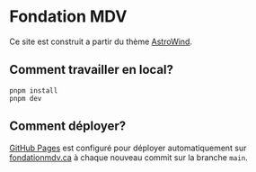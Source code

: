 # Fondation MDV

Ce site est construit a partir du thème [AstroWind](https://github.com/onwidget/astrowind?tab=readme-ov-file#deploy).

## Comment travailler en local?

```
pnpm install
pnpm dev
```

## Comment déployer?

[GitHub Pages](https://docs.github.com/en/pages/getting-started-with-github-pages/configuring-a-publishing-source-for-your-github-pages-site#publishing-with-a-custom-github-actions-workflow) est configuré pour déployer automatiquement sur [fondationmdv.ca](https://fondationmdv.ca) à chaque nouveau commit sur la branche `main`.
